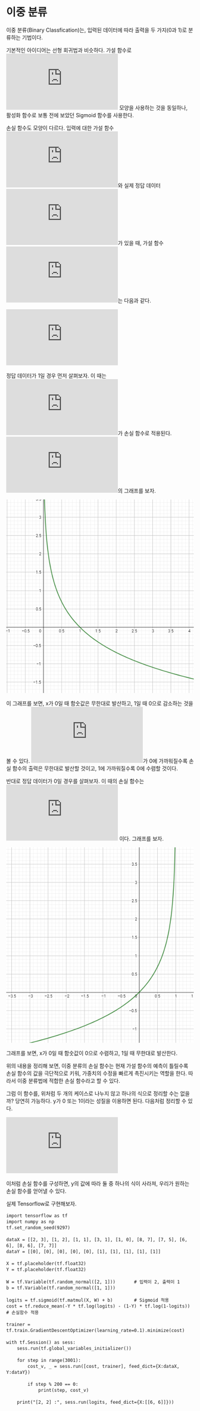 # 이중 분류

이중 분류(Binary
Classfication)는, 입력된 데이터에 따라 출력을 두 가지(0과 1)로 분류하는 기법이다.

기본적인 아이디어는 선형 회귀법과 비슷하다. 가설 함수로 ![](https://latex.codecogs.com/gif.latex?W%5Ccdot%20X%20&plus;%20b) 모양을 사용하는 것을 동일하나, 활성화 함수로 보통 전에 보았던 Sigmoid 함수를 사용한다.

손실 함수도 모양이 다르다. 입력에 대한 가설 함수 ![](https://latex.codecogs.com/gif.latex?H%28x%29)와 실제 정답 데이터 ![](https://latex.codecogs.com/gif.latex?y)가 있을 때, 가설 함수 ![](https://latex.codecogs.com/gif.latex?cost%28H%28x%29%2C%20y%29)는 다음과 같다.

![](https://latex.codecogs.com/gif.latex?cost%28H%28x%2C%20y%29%29%20%3D%20%5Cleft%5C%7B%5Cbegin%7Bmatrix%7D%20-log%28H%28x%29%29%20%5C%20%5C%20%3A%20y%3D1%20%5C%5C%20-log%281-H%28x%29%29%20%5C%20%5C%20%3A%20y%3D0%20%5Cend%7Bmatrix%7D%5Cright.)

정답 데이터가 1일 경우 먼저 살펴보자. 이 때는 ![](https://latex.codecogs.com/gif.latex?-log%28H%28x%29%29)가 손실 함수로 적용된다. ![](https://latex.codecogs.com/gif.latex?-log%28x%29)의 그래프를 보자.

![](image/LogisticFunction.PNG)

이 그래프를 보면, x가 0일 때 함숫값은 무한대로 발산하고, 1일 때 0으로 감소하는 것을 볼 수 있다. ![](https://latex.codecogs.com/gif.latex?H%28x%29)가 0에 가까워질수록 손실 함수의 출력은 무한대로 발산할 것이고, 1에 가까워질수록 0에 수렴할 것이다.

반대로 정답 데이터가 0일 경우를 살펴보자.  이 때의 손실 함수는 ![](https://latex.codecogs.com/gif.latex?-log%281-H%28x%29%29) 이다. 그래프를 보자.

![](image/LogisticFunction2.PNG)

그래프를 보면, x가 0일 때 함숫값이 0으로 수렴하고, 1일 때 무한대로 발산한다.

위의 내용을 정리해 보면, 이중 분류의 손실 함수는 현재 가설 함수의 예측이 틀릴수록 손실 함수의 값을 극단적으로 키워, 가중치의 수정을 빠르게 촉진시키는 역할을 한다. 따라서 이중 분류법에 적합한 손실 함수라고 할 수 있다.

그럼 이 함수를, 위처럼 두 개의 케이스로 나누지 않고 하나의 식으로 정리할 수는 없을까? 당연히 가능하다. y가 0 또는 1이라는 성질을 이용하면 된다. 다음처럼 정리할 수 있다.

![](https://latex.codecogs.com/gif.latex?cost%28H%28x%29%2C%20y%29%20%3D%20-ylog%28H%28x%29%29%20-%20%281-y%29log%281-H%28x%29%29)

이처럼 손실 함수를 구성하면, y의 값에 따라 둘 중 하나의 식이 사라져, 우리가 원하는 손실 함수를 얻어낼 수 있다.

실제 Tensorflow로 구현해보자.

```
import tensorflow as tf
import numpy as np
tf.set_random_seed(9297)

dataX = [[2, 3], [1, 2], [1, 1], [3, 1], [1, 0], [8, 7], [7, 5], [6, 6], [8, 6], [7, 7]]
dataY = [[0], [0], [0], [0], [0], [1], [1], [1], [1], [1]]

X = tf.placeholder(tf.float32)
Y = tf.placeholder(tf.float32)

W = tf.Variable(tf.random_normal([2, 1]))		# 입력이 2, 출력이 1
b = tf.Variable(tf.random_normal([1, 1]))

logits = tf.sigmoid(tf.matmul(X, W) + b)		# Sigmoid 적용
cost = tf.reduce_mean(-Y * tf.log(logits) - (1-Y) * tf.log(1-logits))		# 손실함수 적용

trainer = tf.train.GradientDescentOptimizer(learning_rate=0.1).minimize(cost)

with tf.Session() as sess:
    sess.run(tf.global_variables_initializer())

    for step in range(3001):
        cost_v, _ = sess.run([cost, trainer], feed_dict={X:dataX, Y:dataY})

        if step % 200 == 0:
            print(step, cost_v)

    print("[2, 2] :", sess.run(logits, feed_dict={X:[[6, 6]]}))
```

